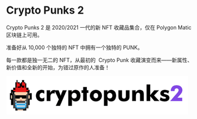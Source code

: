 # Crypto Punks 2

<p>Crypto Punks 2 是 2020/2021 一代的新 NFT 收藏品集合，仅在 Polygon Matic 区块链上可用。</p>
<p>准备好从 10,000 个独特的 NFT 中拥有一个独特的 PUNK。</p>
<p>每一款都是独一无二的 NFT，从最初的 &nbsp;Crypto Punk 收藏演变而来——新属性、新价值和全新的开始，为错过原作的人准备！</p>

![download](download.png)

